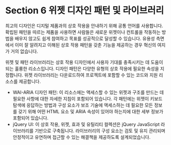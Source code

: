 # Section 6 위젯 디자인 패턴 및 라이브러리

최고의 디자인은 디지털 제품과의 상호 작용을 안내하기 위해 공통 언어를 사용합니다. 확립된 패턴을 따르는 제품을 사용하면 사람들은 새로운 위젯이나 컨트롤을 작동하는 방법을 배우지 않고도 쉽게 참여하고 목표를 성공적으로 달성할 수 있습니다. 유용성 측면에서 이미 잘 알려지고 이해된 상호 작용 패턴을 갖춘 기능을 제공하는 경우 혁신의 여지가 거의 없습니다.

위젯 및 패턴 라이브러리는 상호 작용 디자인에서 사용자 기대를 충족시키는 데 도움이 되는 훌륭한 리소스입니다. 디자인 패턴은 다양한 유형의 상호 작용에 필요한 속성을 지정합니다. 위젯 라이브러리는 다운로드하여 프로젝트에 포함할 수 있는 코드와 지원 리소스를 제공합니다.

- WAI-ARIA 디자인 패턴: 이 리소스에는 액세스할 수 있는 위젯과 구조를 만드는 데 필요한 사항에 대한 자세한 지침이 포함되어 있습니다. 각 패턴에는 위젯이 키보드 탐색에 응답하는 방법과 구성 요소가 보조 기술에 액세스하는 데 필요한 모든 정보를 갖기 위해 어떤 HTML 요소 및 ARIA 속성이 있어야 하는지에 대한 세부 정보가 포함되어 있습니다.
- jQuery UI: 이 상호 작용, 위젯, 효과 및 유틸리티 컬렉션은 jQuery JavaScript 라이브러리를 기반으로 구축됩니다. 라이브러리의 구성 요소는 검토 및 유지 관리되며 안정적이고 유연하며 접근할 수 있는 해결책을 제공하도록 설계되었습니다.
